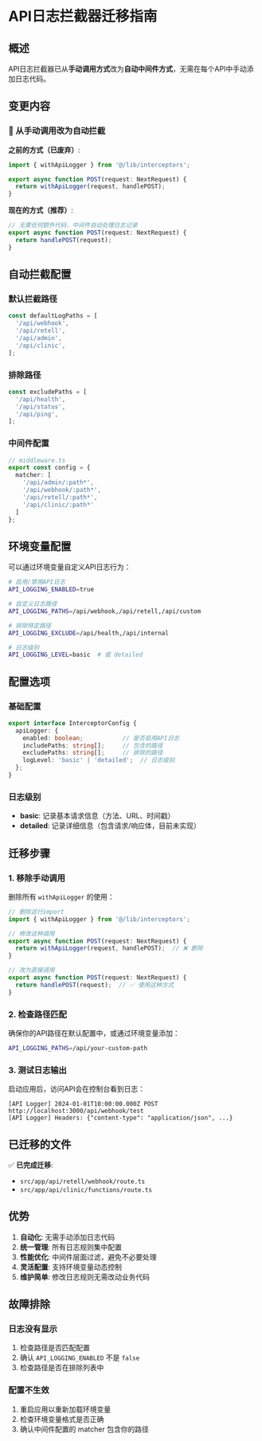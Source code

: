 # API日志拦截器迁移指南

## 概述

API日志拦截器已从**手动调用方式**改为**自动中间件方式**，无需在每个API中手动添加日志代码。

## 变更内容

### 🔄 从手动调用改为自动拦截

**之前的方式（已废弃）**:
```typescript
import { withApiLogger } from '@/lib/interceptors';

export async function POST(request: NextRequest) {
  return withApiLogger(request, handlePOST);
}
```

**现在的方式（推荐）**:
```typescript
// 无需任何额外代码，中间件自动处理日志记录
export async function POST(request: NextRequest) {
  return handlePOST(request);
}
```

## 自动拦截配置

### 默认拦截路径
```typescript
const defaultLogPaths = [
  '/api/webhook',
  '/api/retell', 
  '/api/admin',
  '/api/clinic',
];
```

### 排除路径
```typescript
const excludePaths = [
  '/api/health',
  '/api/status', 
  '/api/ping',
];
```

### 中间件配置
```typescript
// middleware.ts
export const config = {
  matcher: [
    '/api/admin/:path*',
    '/api/webhook/:path*', 
    '/api/retell/:path*',
    '/api/clinic/:path*'
  ]
};
```

## 环境变量配置

可以通过环境变量自定义API日志行为：

```bash
# 启用/禁用API日志
API_LOGGING_ENABLED=true

# 自定义日志路径
API_LOGGING_PATHS=/api/webhook,/api/retell,/api/custom

# 排除特定路径
API_LOGGING_EXCLUDE=/api/health,/api/internal

# 日志级别
API_LOGGING_LEVEL=basic  # 或 detailed
```

## 配置选项

### 基础配置
```typescript
export interface InterceptorConfig {
  apiLogger: {
    enabled: boolean;           // 是否启用API日志
    includePaths: string[];     // 包含的路径
    excludePaths: string[];     // 排除的路径
    logLevel: 'basic' | 'detailed';  // 日志级别
  };
}
```

### 日志级别

- **basic**: 记录基本请求信息（方法、URL、时间戳）
- **detailed**: 记录详细信息（包含请求/响应体，目前未实现）

## 迁移步骤

### 1. 移除手动调用
删除所有 `withApiLogger` 的使用：
```typescript
// 删除这行import
import { withApiLogger } from '@/lib/interceptors';

// 修改这种调用
export async function POST(request: NextRequest) {
  return withApiLogger(request, handlePOST);  // ❌ 删除
}

// 改为直接调用
export async function POST(request: NextRequest) {
  return handlePOST(request);  // ✅ 使用这种方式
}
```

### 2. 检查路径匹配
确保你的API路径在默认配置中，或通过环境变量添加：
```bash
API_LOGGING_PATHS=/api/your-custom-path
```

### 3. 测试日志输出
启动应用后，访问API会在控制台看到日志：
```
[API Logger] 2024-01-01T10:00:00.000Z POST http://localhost:3000/api/webhook/test
[API Logger] Headers: {"content-type": "application/json", ...}
```

## 已迁移的文件

✅ **已完成迁移**:
- `src/app/api/retell/webhook/route.ts`
- `src/app/api/clinic/functions/route.ts`

## 优势

1. **自动化**: 无需手动添加日志代码
2. **统一管理**: 所有日志规则集中配置
3. **性能优化**: 中间件层面过滤，避免不必要处理
4. **灵活配置**: 支持环境变量动态控制
5. **维护简单**: 修改日志规则无需改动业务代码

## 故障排除

### 日志没有显示
1. 检查路径是否匹配配置
2. 确认 `API_LOGGING_ENABLED` 不是 `false`
3. 检查路径是否在排除列表中

### 配置不生效
1. 重启应用以重新加载环境变量
2. 检查环境变量格式是否正确
3. 确认中间件配置的 matcher 包含你的路径